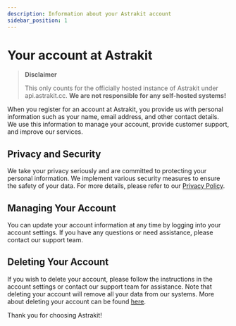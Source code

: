 ```yaml
---
description: Information about your Astrakit account
sidebar_position: 1
---
```

# Your account at Astrakit
> <IIcon icon="ic:round-warning" height="20" /> **Disclaimer**
> 
> This only counts for the officially hosted instance of Astrakit under api.astrakit.cc. **We are not responsible for any self-hosted systems!**

When you register for an account at Astrakit, you provide us with personal information such as your name, email address, and other contact details. We use this information to manage your account, provide customer support, and improve our services.

## Privacy and Security
We take your privacy seriously and are committed to protecting your personal information. We implement various security measures to ensure the safety of your data. For more details, please refer to our [Privacy Policy](/docs/legal/privacy).

## Managing Your Account
You can update your account information at any time by logging into your account settings. If you have any questions or need assistance, please contact our support team.

## Deleting Your Account
If you wish to delete your account, please follow the instructions in the account settings or contact our support team for assistance. Note that deleting your account will remove all your data from our systems. More about deleting your account can be found [here](/docs/account/deletion).

Thank you for choosing Astrakit!
